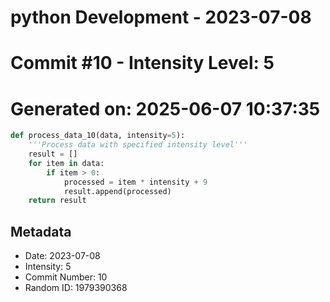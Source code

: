 ﻿# python Development - 2023-07-08
# Commit #10 - Intensity Level: 5
# Generated on: 2025-06-07 10:37:35
```python
def process_data_10(data, intensity=5):
    '''Process data with specified intensity level'''
    result = []
    for item in data:
        if item > 0:
            processed = item * intensity + 9
            result.append(processed)
    return result
```
## Metadata
- Date: 2023-07-08
- Intensity: 5
- Commit Number: 10
- Random ID: 1979390368
